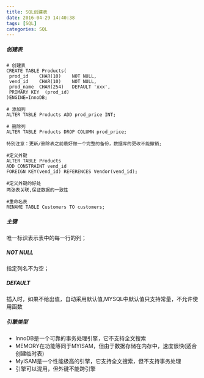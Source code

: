 ```yaml
---
title: SQL创建表
date: 2016-04-29 14:40:38
tags: [SQL]
categories: SQL
---
```

##### 创建表
```
# 创建表
CREATE TABLE Products(
 prod_id	CHAR(10)	NOT NULL,
 vend_id	CHAR(10) 	NOT NULL,
 prod_name	CHAR(254)	DEFAULT 'xxx',
 PRIMARY KEY  (prod_id)
)ENGINE=InnoDB;

# 添加列
ALTER TABLE Products ADD prod_price INT;

# 删除列
ALTER TABLE Products DROP COLUMN prod_price;

特别注意：更新/删除表之前最好做一个完整的备份，数据库的更改不能撤销;

#定义外键
ALTER TABLE Products
ADD CONSTRAINT vend_id
FOREIGN KEY(vend_id) REFERENCES Vendor(vend_id);

#定义外键的好处
两张表关联,保证数据的一致性

#重命名表
RENAME TABLE Customers TO customers;
```
##### 主键
唯一标识表示表中的每一行的列；
##### NOT NULL
指定列名不为空；
##### DEFAULT
插入时，如果不给出值，自动采用默认值,MYSQL中默认值只支持常量，不允许使用函数
##### 引擎类型
- InnoDB是一个可靠的事务处理引擎，它不支持全文搜索
- MEMORY在功能等同于MYISAM，但由于数据存储在内存中，速度很快(适合创建临时表)
- MyISAM是一个性能极高的引擎，它支持全文搜索，但不支持事务处理
- 引擎可以混用，但外键不能跨引擎


